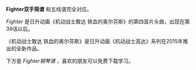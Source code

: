 

**Fighter双手简谱** 和五线谱完全对应。

_Fighter_ 是日升动画《机动战士敢达 铁血的奥尔芬斯》的第四首片头曲，出现在第39话以后。

《机动战士敢达 铁血的奥尔芬斯》是日升动画《机动战士高达》系列在2015年推出的全新作品。

下方是 _Fighter钢琴谱_ ，喜欢的朋友可以免费下载学习。

